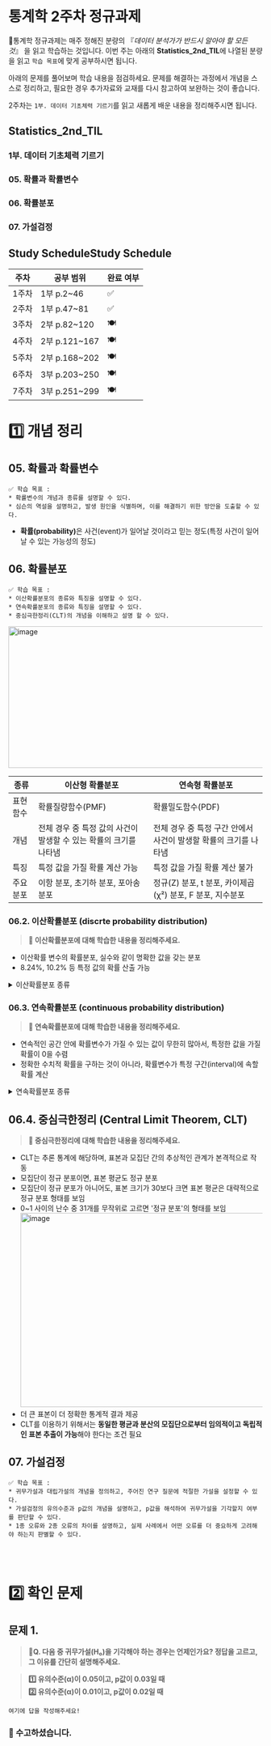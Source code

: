 # 통계학 2주차 정규과제

📌통계학 정규과제는 매주 정해진 분량의 『*데이터 분석가가 반드시 알아야 할 모든 것*』 을 읽고 학습하는 것입니다. 이번 주는 아래의 **Statistics_2nd_TIL**에 나열된 분량을 읽고 `학습 목표`에 맞게 공부하시면 됩니다.

아래의 문제를 풀어보며 학습 내용을 점검하세요. 문제를 해결하는 과정에서 개념을 스스로 정리하고, 필요한 경우 추가자료와 교재를 다시 참고하여 보완하는 것이 좋습니다.

2주차는 `1부. 데이터 기초체력 기르기`를 읽고 새롭게 배운 내용을 정리해주시면 됩니다.


## Statistics_2nd_TIL

### 1부. 데이터 기초체력 기르기

### 05. 확률과 확률변수

### 06. 확률분포
### 07. 가설검정



## Study ScheduleStudy Schedule

| 주차  | 공부 범위     | 완료 여부 |
| ----- | ------------- | --------- |
| 1주차 | 1부 p.2~46    | ✅         |
| 2주차 | 1부 p.47~81   | ✅         |
| 3주차 | 2부 p.82~120  | 🍽️         |
| 4주차 | 2부 p.121~167 | 🍽️         |
| 5주차 | 2부 p.168~202 | 🍽️         |
| 6주차 | 3부 p.203~250 | 🍽️         |
| 7주차 | 3부 p.251~299 | 🍽️         |

<!-- 여기까진 그대로 둬 주세요-->



# 1️⃣ 개념 정리 
## 05. 확률과 확률변수

```
✅ 학습 목표 :
* 확률변수의 개념과 종류를 설명할 수 있다.
* 심슨의 역설을 설명하고, 발생 원인을 식별하며, 이를 해결하기 위한 방안을 도출할 수 있다.
```

<!-- 새롭게 배운 내용을 자유롭게 정리해주세요.-->
- <b>확률(probability)</b>은 사건(event)가 일어날 것이라고 믿는 정도(특정 사건이 일어날 수 있는 가능성의 정도) 


## 06. 확률분포

```
✅ 학습 목표 :
* 이산확률분포의 종류와 특징을 설명할 수 있다.
* 연속확률분포의 종류와 특징을 설명할 수 있다. 
* 중심극한정리(CLT)의 개념을 이해하고 설명 할 수 있다.
```
<img width="686" height="280" alt="image" src="https://github.com/user-attachments/assets/ce7e5b37-1200-479f-bebd-f3d7fbe46828" /> <br>

| 종류             | 이산형 확률분포                             | 연속형 확률분포                             |
|------------------|-------------------------------------------|-------------------------------------------|
| 표현 함수        | 확률질량함수(PMF)                          | 확률밀도함수(PDF)                          |
| 개념             | 전체 경우 중 특정 값의 사건이 발생할 수 있는 확률의 크기를 나타냄 | 전체 경우 중 특정 구간 안에서 사건이 발생할 확률의 크기를 나타냄 |
| 특징             | 특정 값을 가질 확률 계산 가능                | 특정 값을 가질 확률 계산 불가                |
| 주요 분포        | 이항 분포, 초기하 분포, 포아송 분포           | 정규(Z) 분포, t 분포, 카이제곱(χ²) 분포, F 분포, 지수분포 |


### 06.2. 이산확률분포 (discrte probability distribution) 

> **🧚 이산확률분포에 대해 학습한 내용을 정리해주세요.**

- 이산확률 변수의 확률분포, 실수와 같이 명확한 값을 갖는 분포 <br>
- 8.24%, 10.2% 등 특정 값의 확률 산출 가능 <br> 
<details>
<summary>이산확률분포 종류</summary>
<div markdown="1">
<h5>균등분포(uniform distribution)</h5>
- 주어진 구간 내의 모든 값이 나타날 가능성이 동일한 확률 분포<br>

<h5>이항분포(binomial distribution)</h5>
- 0과 1만을 값으로 가지는 분포 <br>
- 각 시행이 서로 독립적으로 시행되어 확률 일정(독립시행) <br>
- 두 확률의 합은 항상 1(100%) <br>

<h5>초기하분포(hypergeometric distribution)</h5>
- 이항분포와 달리 각 시행이 서로 종속적이라 시행마다 성공확률 변화(비복원추출) <br>

<h5>포아송분포(poisson distribution)</h5>
- 일정 관측 공간에서 특정 사건이 발생하는 횟수를 나타내는 이산확률분포 <br>
- 모든 사건은 독립적으로 발생하며, 해당 시공간의 사건 발생 비율은 일정 <br>
</div>
</details>

### 06.3. 연속확률분포 (continuous probability distribution) 

> **🧚 연속확률분포에 대해 학습한 내용을 정리해주세요.**
- 연속적인 공간 안에 확률변수가 가질 수 있는 값이 무한히 많아서, 특정한 값을 가질 확률이 0을 수렴 <br>
- 정확한 수치적 확률을 구하는 것이 아니라, 확률변수가 특정 구간(interval)에 속할 확률 계산 <br> 
<details>
<summary>연속확률분포 종류</summary>
<div markdown="1">

<h5>정규분포(normal distribution)</h5>
- 대칭 형태이며, 평균을 중심으로 양쪽이 동일 <br>
- 대부분의 질량 평균 부근에 위치 <br>
- <b>퍼짐 정도</b>가 있으며 이를 표준 편차로 표현 <br>
- 꼬리는 가능성이 가장 낮은 부분이며 0에 수렴(0은 아님) <br>
- 그래프의 면적을 계산해 확률을 산출 <br>
- 세로축은 데이터에 대한 가능도(likelihodd, 이미 발생한 사건의 빈도 측정)을 표현 <br>

<h6>표준정규분포(standard normal distribution)</h6>
- 정규분포를 일정하게 분석하고 파악하기 위해서는 일괄적인 기준으로 '표준화' 과정 필요 <br>
- 평균 0, 분산 1인 표준정규분포 형태로 변환 필요 <br>

<h5>지수 분포 (exponential distribution)</h5>
- 특정 사건이 발생한 시점으로부터 다음 사건이 발생할 때까지의 <b>시간</b>을 확률변수값으로 하는 분포 <br>
- 확률변수의 시간이 증가할수록 발생할 확률이 지수적으로 감소 <br> 

</div>
</details>

## 06.4. 중심극한정리 (Central Limit Theorem, CLT) 

> **🧚 중심극한정리에 대해 학습한 내용을 정리해주세요.**

- CLT는 추론 통계에 해당하며, 표본과 모집단 간의 추상적인 관계가 본격적으로 작동 <br>
- 모집단이 정규 분포이면, 표본 평균도 정규 분포 <br>
- 모집단이 정규 분포가 아니어도, 표본 크기가 30보다 크면 표본 평균은 대략적으로 정규 분포 형태를 보임 <br>
- 0~1 사이의 난수 중 31개를 무작위로 고르면 '정규 분포'의 형태를 보임 <br>
<img width="516" height="384" alt="image" src="https://github.com/user-attachments/assets/6e4f5fd6-e249-4d1c-9ff7-18b205dd557c" /> <br>
- 더 큰 표본이 더 정확한 통계적 결과 제공 <br>
- CLT를 이용하기 위해서는 <b>동일한 평균과 분산의 모집단으로부터 임의적이고 독립적인 표본 추출이 가능</b>해야 한다는 조건 필요 

## 07. 가설검정

```
✅ 학습 목표 :
* 귀무가설과 대립가설의 개념을 정의하고, 주어진 연구 질문에 적절한 가설을 설정할 수 있다.
* 가설검정의 유의수준과 p값의 개념을 설명하고, p값을 해석하여 귀무가설을 기각할지 여부를 판단할 수 있다.
* 1종 오류와 2종 오류의 차이를 설명하고, 실제 사례에서 어떤 오류를 더 중요하게 고려해야 하는지 판별할 수 있다.
```

<!-- 새롭게 배운 내용을 자유롭게 정리해주세요.-->



<br>
<br>

# 2️⃣ 확인 문제

## 문제 1.

> **🧚Q. 다음 중 귀무가설(H₀)을 기각해야 하는 경우는 언제인가요? 정답을 고르고, 그 이유를 간단히 설명해주세요.**

> **1️⃣ 유의수준(α)이 0.05이고, p값이 0.03일 때   
> 2️⃣ 유의수준(α)이 0.01이고, p값이 0.02일 때**

```
여기에 답을 작성해주세요!
```



### 🎉 수고하셨습니다.
